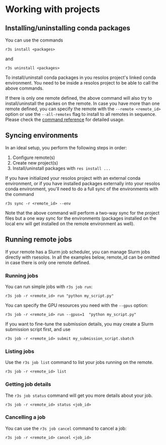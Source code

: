 # Working with projects

## Installing/uninstalling conda packages

You can use the commands

```
r3s install <packages>
```

and 

```
r3s uninstall <packages>
```

To install/uninstall conda packages in you resolos project's linked conda environment. You need to be inside
a resolos project to be able to call the above commands.

If there is only one remote defined, the above command will also try to install/uninstall the packes on the remote.
In case you have more than one remote defined, you can specify the remote with the `--remote <remote_id>` option or
use the `--all-remotes` flag to install to all remotes in sequence.
Please check the [command reference](commands.md) for detailed usage.


## Syncing environments

In an ideal setup, you perform the following steps in order:

1. Configure remote(s)
2. Create new project(s)
3. Install/uninstall packages with `res install ...`

If you have initialized your resolos project with an external conda environment, or if you have installed 
packages externally into your resolos conda environment, you'll need to do a full sync of the environments with the
command

```
r3s sync -r <remote_id> --env
```

Note that the above command will perform a two-way sync for the project files but a one way sync for the environments
(packages installed on the local env will get installed on the remote environment as well).

## Running remote jobs

If your remote has a Slurm job scheduler, you can manage Slurm jobs directly with rsesolos. In all the examples below,
remote_id can be omitted in case there is only one remote defined.

### Running jobs

You can run simple jobs with `r3s job run`:

```
r3s job -r <remote_id> run "python my_script.py"
```

You can specify the GPU resources you need with the `--gpus` option:

```
r3s job -r <remote_id> run --gpus=1  "python my_script.py"
```


If you want to fine-tune the submission details, you may create a Slurm submission script first, and use

```
r3s job -r <remote_id> submit my_submission_script.sbatch
```

### Listing jobs

Use the `r3s job list` command to list your jobs running on the remote.

```
r3s job -r <remote_id> list
```

### Getting job details

The `r3s job status` command will get you more details about your job.

```
r3s job -r <remote_id> status <job_id>
```

### Cancelling a job

You can use the `r3s job cancel` command to cancel a job:

```
r3s job -r <remote_id> cancel <job_id>
```